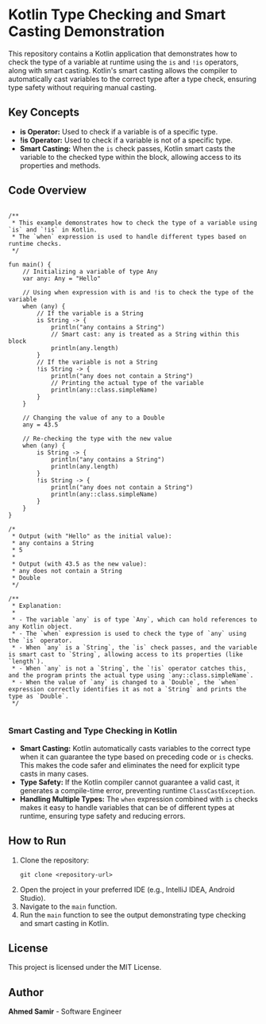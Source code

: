 
<body>

<h1>Kotlin Type Checking and Smart Casting Demonstration</h1>

<p>This repository contains a Kotlin application that demonstrates how to check the type of a variable at runtime using the <code>is</code> and <code>!is</code> operators, along with smart casting. Kotlin's smart casting allows the compiler to automatically cast variables to the correct type after a type check, ensuring type safety without requiring manual casting.</p>

<h2>Key Concepts</h2>

<ul>
    <li><strong>is Operator:</strong> Used to check if a variable is of a specific type.</li>
    <li><strong>!is Operator:</strong> Used to check if a variable is not of a specific type.</li>
    <li><strong>Smart Casting:</strong> When the <code>is</code> check passes, Kotlin smart casts the variable to the checked type within the block, allowing access to its properties and methods.</li>
</ul>

<h2>Code Overview</h2>

<pre>
<code>
/**
 * This example demonstrates how to check the type of a variable using `is` and `!is` in Kotlin.
 * The `when` expression is used to handle different types based on runtime checks.
 */

fun main() {
    // Initializing a variable of type Any
    var any: Any = "Hello"

    // Using when expression with is and !is to check the type of the variable
    when (any) {
        // If the variable is a String
        is String -> {
            println("any contains a String")
            // Smart cast: any is treated as a String within this block
            println(any.length)
        }
        // If the variable is not a String
        !is String -> {
            println("any does not contain a String")
            // Printing the actual type of the variable
            println(any::class.simpleName)
        }
    }

    // Changing the value of any to a Double
    any = 43.5

    // Re-checking the type with the new value
    when (any) {
        is String -> {
            println("any contains a String")
            println(any.length)
        }
        !is String -> {
            println("any does not contain a String")
            println(any::class.simpleName)
        }
    }
}

/*
 * Output (with "Hello" as the initial value):
 * any contains a String
 * 5
 *
 * Output (with 43.5 as the new value):
 * any does not contain a String
 * Double
 */

/**
 * Explanation:
 *
 * - The variable `any` is of type `Any`, which can hold references to any Kotlin object.
 * - The `when` expression is used to check the type of `any` using the `is` operator.
 * - When `any` is a `String`, the `is` check passes, and the variable is smart cast to `String`, allowing access to its properties (like `length`).
 * - When `any` is not a `String`, the `!is` operator catches this, and the program prints the actual type using `any::class.simpleName`.
 * - When the value of `any` is changed to a `Double`, the `when` expression correctly identifies it as not a `String` and prints the type as `Double`.
 */
</code>
</pre>

<h3>Smart Casting and Type Checking in Kotlin</h3>

<ul>
    <li><strong>Smart Casting:</strong> Kotlin automatically casts variables to the correct type when it can guarantee the type based on preceding code or <code>is</code> checks. This makes the code safer and eliminates the need for explicit type casts in many cases.</li>
    <li><strong>Type Safety:</strong> If the Kotlin compiler cannot guarantee a valid cast, it generates a compile-time error, preventing runtime <code>ClassCastException</code>.</li>
    <li><strong>Handling Multiple Types:</strong> The <code>when</code> expression combined with <code>is</code> checks makes it easy to handle variables that can be of different types at runtime, ensuring type safety and reducing errors.</li>
</ul>

<h2>How to Run</h2>

<ol>
    <li>Clone the repository:
        <pre><code>git clone &lt;repository-url&gt;</code></pre>
    </li>
    <li>Open the project in your preferred IDE (e.g., IntelliJ IDEA, Android Studio).</li>
    <li>Navigate to the <code>main</code> function.</li>
    <li>Run the <code>main</code> function to see the output demonstrating type checking and smart casting in Kotlin.</li>
</ol>

<h2>License</h2>

<p>This project is licensed under the MIT License.</p>

<h2>Author</h2>

<p><strong>Ahmed Samir</strong> - Software Engineer</p>

</body>
</html>
